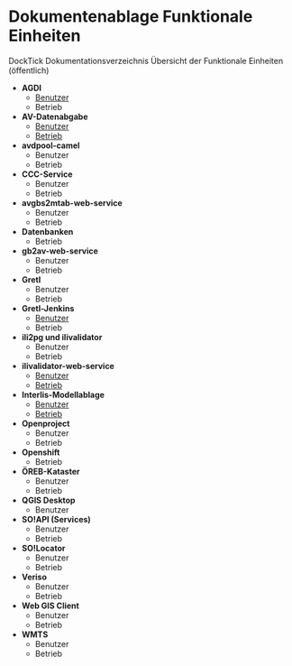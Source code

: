 # Dokumentenablage Funktionale Einheiten
DockTick Dokumentationsverzeichnis Übersicht der Funktionale Einheiten (öffentlich)

* **AGDI**
  * [Benutzer](https://github.com/bjsvwcur/Dokumentenablage_Funktionale_Einheiten/blob/master/AGDI/AGDI.md)
  * Betrieb
* **AV-Datenabgabe**
  * [Benutzer](https://github.com/sogis/av_datenabgabe_ng)
  * [Betrieb](https://github.com/sogis/openshift-templates/tree/master/av-datenabgabe)
* **avdpool-camel**
  * Benutzer
  * Betrieb
* **CCC-Service**
  * Benutzer
  * Betrieb
* **avgbs2mtab-web-service**
  * Benutzer
  * Betrieb
* **Datenbanken**
  * Betrieb
* **gb2av-web-service**
  * Benutzer
  * Betrieb
* **Gretl**
  * Benutzer
  * Betrieb
* **Gretl-Jenkins**
  * [Benutzer](https://github.com/bjsvwcur/Dokumentenablage_Funktionale_Einheiten/blob/master/Gretl-Jenkins/Gretl-Jenkins.md)
  * Betrieb
* **ili2pg und ilivalidator**
  * Benutzer
  * Betrieb
* **ilivalidator-web-service**
  * [Benutzer](https://github.com/bjsvwcur/Dokumentenablage_Funktionale_Einheiten/blob/master/ilivalidator-web-service/ilivalidator-web-service.md)
  * [Betrieb](https://github.com/sogis/openshift-templates/tree/master/ilivalidator)
* **Interlis-Modellablage**
  * [Benutzer](https://github.com/bjsvwcur/Dokumentenablage_Funktionale_Einheiten/blob/master/INTERLIS-Modellablage/INTERLIS-Modellablage.md)
  * [Betrieb](https://github.com/sogis/openshift-templates/tree/master/interlis-repository)
* **Openproject**
  * Benutzer
  * Betrieb
* **Openshift**
  * Betrieb
* **ÖREB-Kataster**
  * Benutzer
  * Betrieb
* **QGIS Desktop**
  * Benutzer
* **SO!API (Services)**
  * Benutzer
  * Betrieb
* **SO!Locator**
  * Benutzer
  * Betrieb
* **Veriso**
  * Benutzer
  * Betrieb
* **Web GIS Client**
  * Benutzer
  * Betrieb
* **WMTS**
  * Benutzer
  * Betrieb

